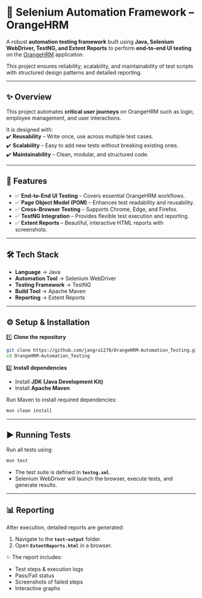 # 🚀 Selenium Automation Framework – OrangeHRM  

A robust **automation testing framework** built using **Java, Selenium WebDriver, TestNG, and Extent Reports** to perform **end-to-end UI testing** on the [OrangeHRM](https://opensource-demo.orangehrmlive.com/) application.  

This project ensures reliability, scalability, and maintainability of test scripts with structured design patterns and detailed reporting. 

---

## ✨ Overview  

This project automates **critical user journeys** on OrangeHRM such as login, employee management, and user interactions.  

It is designed with:  
✔️ **Reusability** – Write once, use across multiple test cases.  
✔️ **Scalability** – Easy to add new tests without breaking existing ones.  
✔️ **Maintainability** – Clean, modular, and structured code.  

---

## 🔑 Features  

- ✅ **End-to-End UI Testing** – Covers essential OrangeHRM workflows.  
- ✅ **Page Object Model (POM)** – Enhances test readability and reusability.  
- ✅ **Cross-Browser Testing** – Supports Chrome, Edge, and Firefox.  
- ✅ **TestNG Integration** – Provides flexible test execution and reporting.  
- ✅ **Extent Reports** – Beautiful, interactive HTML reports with screenshots.  

---

## 🛠️ Tech Stack  

- **Language** → Java  
- **Automation Tool** → Selenium WebDriver  
- **Testing Framework** → TestNG  
- **Build Tool** → Apache Maven  
- **Reporting** → Extent Reports  

---

## ⚙️ Setup & Installation  

1️⃣ **Clone the repository**  
```bash
git clone https://github.com/jangra1270/OrangeHRM-Automation_Testing.git
cd OrangeHRM-Automation_Testing
```

2️⃣ **Install dependencies**  
- Install **JDK (Java Development Kit)**  
- Install **Apache Maven**  

Run Maven to install required dependencies:  
```bash
mvn clean install
```

---

## ▶️ Running Tests  

Run all tests using:  
```bash
mvn test
```  

- The test suite is defined in **`testng.xml`**.  
- Selenium WebDriver will launch the browser, execute tests, and generate results.  

---

## 📊 Reporting  

After execution, detailed reports are generated:  

1. Navigate to the **`test-output`** folder.  
2. Open **`ExtentReports.html`** in a browser.  

✨ The report includes:  
- Test steps & execution logs  
- Pass/Fail status  
- Screenshots of failed steps  
- Interactive graphs  

